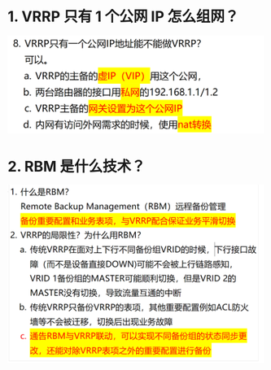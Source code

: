# 1. VRRP 只有 1 个公网 IP 怎么组网？

![alt text](images/面试题---VRRP组网/image.png)

# 2. RBM 是什么技术？

![alt text](images/面试题---VRRP组网/image-1.png)
